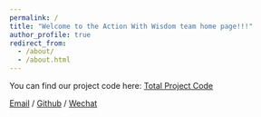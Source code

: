 ```yaml
---
permalink: /
title: "Welcome to the Action With Wisdom team home page!!!"
author_profile: true
redirect_from: 
  - /about/
  - /about.html
---
```


You can find our project code here: [Total Project Code](../assets/ZDX.zip)

[Email](2226124246@qq.com) / [Github](https://github.com/Action-With-Wisdom/page.github.io) / [Wechat](../images/wechat.png)
